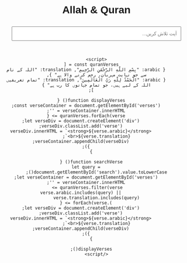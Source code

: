 <!DOCTYPE html>
<html lang="ar">
<head>
    <meta charset="UTF-8">
    <meta name="viewport" content="width=device-width, initial-scale=1.0">
    <title>قرآن Explorer</title>
    <style>
        body { font-family: Arial, sans-serif; text-align: center; direction: rtl; }
        .container { max-width: 900px; margin: auto; padding: 20px; }
        input { width: 100%; padding: 10px; margin: 10px 0; }
        .verse { margin: 15px 0; padding: 10px; border: 1px solid #ddd; background: #f9f9f9; }
    </style>
</head>
<body>
    <div class="container">
        <h1>Allah & Quran</h1>
        <input type="text" id="search" placeholder="آیت تلاش کریں..." onkeyup="searchVerse()">
        <div id="verses"></div>
    </div>

    <script>
        const quranVerses = [
            { arabic: "بِسْمِ اللَّهِ الرَّحْمَٰنِ الرَّحِيمِ", translation: "اللہ کے نام سے جو نہایت مہربان، رحم کرنے والا ہے" },
            { arabic: "الْحَمْدُ لِلَّهِ رَبِّ الْعَالَمِينَ", translation: "تمام تعریفیں اللہ کے لیے ہیں، جو تمام جہانوں کا رب ہے" }
        ];

        function displayVerses() {
            const verseContainer = document.getElementById('verses');
            verseContainer.innerHTML = '';
            quranVerses.forEach(verse => {
                let verseDiv = document.createElement('div');
                verseDiv.classList.add('verse');
                verseDiv.innerHTML = `<strong>${verse.arabic}</strong><br>${verse.translation}`;
                verseContainer.appendChild(verseDiv);
            });
        }

        function searchVerse() {
            let query = document.getElementById('search').value.toLowerCase();
            let verseContainer = document.getElementById('verses');
            verseContainer.innerHTML = '';
            quranVerses.filter(verse => 
                verse.arabic.includes(query) || verse.translation.includes(query)
            ).forEach(verse => {
                let verseDiv = document.createElement('div');
                verseDiv.classList.add('verse');
                verseDiv.innerHTML = `<strong>${verse.arabic}</strong><br>${verse.translation}`;
                verseContainer.appendChild(verseDiv);
            });
        }

        displayVerses();
    </script>
</body>
</html>
